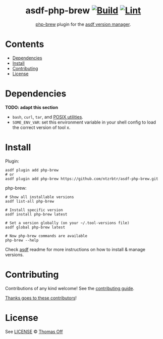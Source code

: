 <div align="center">

# asdf-php-brew [![Build](https://github.com/ntzrbtr/asdf-php-brew/actions/workflows/build.yml/badge.svg)](https://github.com/ntzrbtr/asdf-php-brew/actions/workflows/build.yml) [![Lint](https://github.com/ntzrbtr/asdf-php-brew/actions/workflows/lint.yml/badge.svg)](https://github.com/ntzrbtr/asdf-php-brew/actions/workflows/lint.yml)

[php-brew](https://github.com/ntzrbtr/asdf-php-brew) plugin for the [asdf version manager](https://asdf-vm.com).

</div>

# Contents

- [Dependencies](#dependencies)
- [Install](#install)
- [Contributing](#contributing)
- [License](#license)

# Dependencies

**TODO: adapt this section**

- `bash`, `curl`, `tar`, and [POSIX utilities](https://pubs.opengroup.org/onlinepubs/9699919799/idx/utilities.html).
- `SOME_ENV_VAR`: set this environment variable in your shell config to load the correct version of tool x.

# Install

Plugin:

```shell
asdf plugin add php-brew
# or
asdf plugin add php-brew https://github.com/ntzrbtr/asdf-php-brew.git
```

php-brew:

```shell
# Show all installable versions
asdf list-all php-brew

# Install specific version
asdf install php-brew latest

# Set a version globally (on your ~/.tool-versions file)
asdf global php-brew latest

# Now php-brew commands are available
php-brew --help
```

Check [asdf](https://github.com/asdf-vm/asdf) readme for more instructions on how to
install & manage versions.

# Contributing

Contributions of any kind welcome! See the [contributing guide](contributing.md).

[Thanks goes to these contributors](https://github.com/ntzrbtr/asdf-php-brew/graphs/contributors)!

# License

See [LICENSE](LICENSE) © [Thomas Off](https://github.com/ntzrbtr/)
